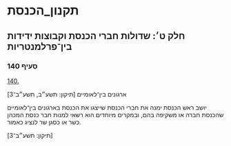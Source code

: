# תקנון_הכנסת

## חלק ט׳: שדולות חברי הכנסת וקבוצות ידידות בין־פרלמנטריות

### סעיף 140

[140.](https://he.wikisource.org/wiki/תקנון_הכנסת#s_yp_140)

ארגונים בין־לאומיים [תיקון: תשע״ב, תשע״ב־3]

יושב ראש הכנסת ימנה את חברי הכנסת שייצגו את
הכנסת בארגונים בין־לאומיים שהכנסת חברה או משקיפה בהם, ובמקרים מיוחדים
הוא רשאי למנות חבר כנסת המכהן כשר או כסגן שר לנציג כאמור.

[תיקון: תשע״ב־3]